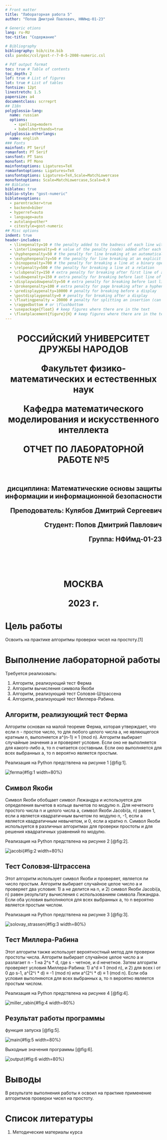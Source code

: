 ```yaml
---
# Front matter
title: "Лабораторная работа 5"
author: "Попов Дмитрий Павлович, НФИмд-01-23"

# Generic otions
lang: ru-RU
toc-title: "Содержание"

# Bibliography
bibliography: bib/cite.bib
csl: pandoc/csl/gost-r-7-0-5-2008-numeric.csl

# Pdf output format
toc: true # Table of contents
toc_depth: 2
lof: true # List of figures
lot: true # List of tables
fontsize: 12pt
linestretch: 1.5
papersize: a4
documentclass: scrreprt
## I18n
polyglossia-lang:
  name: russian
  options:
	- spelling=modern
	- babelshorthands=true
polyglossia-otherlangs:
  name: english
### Fonts
mainfont: PT Serif
romanfont: PT Serif
sansfont: PT Sans
monofont: PT Mono
mainfontoptions: Ligatures=TeX
romanfontoptions: Ligatures=TeX
sansfontoptions: Ligatures=TeX,Scale=MatchLowercase
monofontoptions: Scale=MatchLowercase,Scale=0.9
## Biblatex
biblatex: true
biblio-style: "gost-numeric"
biblatexoptions:
  - parentracker=true
  - backend=biber
  - hyperref=auto
  - language=auto
  - autolang=other*
  - citestyle=gost-numeric
## Misc options
indent: true
header-includes:
  - \linepenalty=10 # the penalty added to the badness of each line within a paragraph (no associated penalty node) Increasing the value makes tex try to have fewer lines in the paragraph.
  - \interlinepenalty=0 # value of the penalty (node) added after each line of a paragraph.
  - \hyphenpenalty=50 # the penalty for line breaking at an automatically inserted hyphen
  - \exhyphenpenalty=50 # the penalty for line breaking at an explicit hyphen
  - \binoppenalty=700 # the penalty for breaking a line at a binary operator
  - \relpenalty=500 # the penalty for breaking a line at a relation
  - \clubpenalty=150 # extra penalty for breaking after first line of a paragraph
  - \widowpenalty=150 # extra penalty for breaking before last line of a paragraph
  - \displaywidowpenalty=50 # extra penalty for breaking before last line before a display math
  - \brokenpenalty=100 # extra penalty for page breaking after a hyphenated line
  - \predisplaypenalty=10000 # penalty for breaking before a display
  - \postdisplaypenalty=0 # penalty for breaking after a display
  - \floatingpenalty = 20000 # penalty for splitting an insertion (can only be split footnote in standard LaTeX)
  - \raggedbottom # or \flushbottom
  - \usepackage{float} # keep figures where there are in the text
  - \floatplacement{figure}{H} # keep figures where there are in the text
---
```


<h1 align="center">
<p>РОССИЙСКИЙ УНИВЕРСИТЕТ ДРУЖБЫ НАРОДОВ 
<p>Факультет физико-математических и естественных наук  
<p>Кафедра математического моделирования и искусственного интеллекта
<p>ОТЧЕТ ПО ЛАБОРАТОРНОЙ РАБОТЕ №5
<br></br>
<h2 align="right">
<p>дисциплина: Математические основы защиты информации и информационной безопасности
<p>Преподователь: Кулябов Дмитрий Сергеевич
<p>Студент: Попов Дмитрий Павлович
<p>Группа: НФИмд-01-23
<br></br>
<br></br>
<h1 align="center">
<p>МОСКВА
<p>2023 г.
</h1>

# Цель работы

Освоить на практике алгоритмы проверки чисел на простоту.[1]

# Выполнение лабораторной работы

Требуется реализовать:

1. Алгоритм, реализующий тест Ферма
2. Алгоритм вычисления символа Якоби
3. Алгоритм, реализующий тест Соловэя-Штрассена
4. Алгоритм, реализующий тест Миллера-Рабина.

## Алгоритм, реализующий тест Ферма

Алгоритм основан на малой теореме Ферма, которая утверждает, что если n - простое число, то для любого целого числа a, не являющегося кратным n, выполняется a^(n-1) ≡ 1 (mod n).
Алгоритм выбирает случайные значения a и проверяет условие. Если оно не выполняется для какого-либо a, то n считается составным. Если оно выполняется для всех выбранных a, то n вероятно является простым.

Реализация на Python предствлена на рисунке 1 [@fig:1].

![ferma](screenshots/img1.png){#fig:1 width=80%}

## Символ Якоби

Символ Якоби обобщает символ Лежандра и используется для определения вычетов в кольце вычетов по модулю n.
Для нечетного простого числа n и целого числа a, символ Якоби Jacobi(a, n) равен 1, если a является квадратичным вычетом по модулю n, -1, если a является квадратичным невычетом, и 0, если a кратно n.
Символ Якоби используется в различных алгоритмах для проверки простоты и для решения квадратичных уравнений по модулю.

Реализация на Python предствлена на рисунке 2 [@fig:2].

![jacobi](screenshots/img2.png){#fig:2 width=80%}

## Тест Соловэя-Штрассена

Этот алгоритм использует символ Якоби и проверяет, является ли число простым.
Алгоритм выбирает случайное целое число a и проверяет два условия: 1) a не делится на n, и 2) символ Якоби Jacobi(a, n) равен результату вычисления с использованием символа Лежандра.
Если оба условия выполняются для всех выбранных a, то n вероятно является простым числом.

Реализация на Python предствлена на рисунке 3 [@fig:3].

![solovay_strassen](screenshots/img3.png){#fig:3 width=80%}

## Тест Миллера-Рабина

Этот алгоритм также использует вероятностный метод для проверки простоты числа.
Алгоритм выбирает случайное целое число a и разлагает n - 1 на 2^s * d, где s - четное, и d нечетное.
Затем алгоритм проверяет условия Миллера-Рабина: 1) a^d ≡ 1 (mod n), и 2) для всех i от 0 до s-1, a^(2^i * d) ≡ -1 (mod n) или a^(2^i * d) ≡ 1 (mod n).
Если оба условия выполняются для всех выбранных a, то n вероятно является простым числом.

Реализация на Python предствлена на рисунке 4 [@fig:4].

![miller_rabin](screenshots/img4.png){#fig:4 width=80%}

## Результат работы программы

функция запуска [@fig:5].

![main](screenshots/img5.png){#fig:5 width=80%}

Выходные значения программы [@fig:6].

![output](screenshots/img6.png){#fig:6 width=80%}

# Выводы

В результате выполнения работы я освоил на практике применение алгоритмов проверки чисел на простоту.


# Список литературы

1. Методические материалы курса
